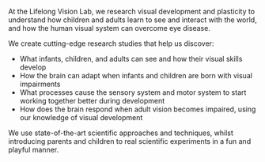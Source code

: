 At the Lifelong Vision Lab, we research visual development and plasticity to understand how children and adults learn to see and interact with the world, and how the human visual system can overcome eye disease.

We create cutting-edge research studies that help us discover:

- What infants, children, and adults can see and how their visual skills develop
- How the brain can adapt when infants and children are born with visual impairments
- What processes cause the sensory system and motor system to start working together better during development
- How does the brain respond when adult vision becomes impaired, using our knowledge of visual development

We use state-of-the-art scientific approaches and techniques, whilst introducing parents and children to real scientific experiments in a fun and playful manner.
